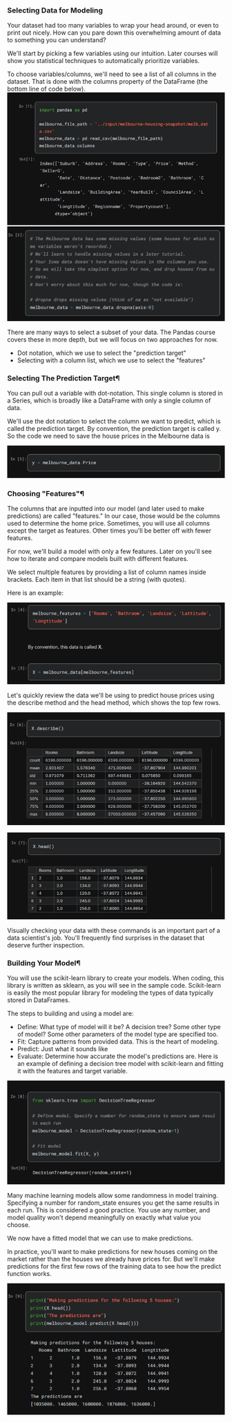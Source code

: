 ### Selecting Data for Modeling
Your dataset had too many variables to wrap your head around, or even to print out nicely. How can you pare down this overwhelming amount of data to something you can understand?

We'll start by picking a few variables using our intuition. Later courses will show you statistical techniques to automatically prioritize variables.

To choose variables/columns, we'll need to see a list of all columns in the dataset. That is done with the columns property of the DataFrame (the bottom line of code below).
![](../images/image_2025-01-07_194430613.png)
![](../images/image_2025-01-07_194803686.png)

There are many ways to select a subset of your data. The Pandas course covers these in more depth, but we will focus on two approaches for now.

* Dot notation, which we use to select the "prediction target"
* Selecting with a column list, which we use to select the "features"

### Selecting The Prediction Target¶
You can pull out a variable with dot-notation. This single column is stored in a Series, which is broadly like a DataFrame with only a single column of data.

We'll use the dot notation to select the column we want to predict, which is called the prediction target. By convention, the prediction target is called y. So the code we need to save the house prices in the Melbourne data is

![](../images/image_2025-01-07_194951233.png)

### Choosing "Features"¶
The columns that are inputted into our model (and later used to make predictions) are called "features." In our case, those would be the columns used to determine the home price. Sometimes, you will use all columns except the target as features. Other times you'll be better off with fewer features.

For now, we'll build a model with only a few features. Later on you'll see how to iterate and compare models built with different features.

We select multiple features by providing a list of column names inside brackets. Each item in that list should be a string (with quotes).

Here is an example:

![](../images/image_2025-01-07_195131776.png)

Let's quickly review the data we'll be using to predict house prices using the describe method and the head method, which shows the top few rows.

![](../images/image_2025-01-07_195239026.png)

![](../images/image_2025-01-07_195326187.png)

Visually checking your data with these commands is an important part of a data scientist's job. You'll frequently find surprises in the dataset that deserve further inspection.

### Building Your Model¶
You will use the scikit-learn library to create your models. When coding, this library is written as sklearn, as you will see in the sample code. Scikit-learn is easily the most popular library for modeling the types of data typically stored in DataFrames.

The steps to building and using a model are:

* Define: What type of model will it be? A decision tree? Some other type of model? Some other parameters of the model type are specified too.
* Fit: Capture patterns from provided data. This is the heart of modeling.
* Predict: Just what it sounds like
* Evaluate: Determine how accurate the model's predictions are.
Here is an example of defining a decision tree model with scikit-learn and fitting it with the features and target variable.

![](../images/image_2025-01-07_195448182.png)

Many machine learning models allow some randomness in model training. Specifying a number for random_state ensures you get the same results in each run. This is considered a good practice. You use any number, and model quality won't depend meaningfully on exactly what value you choose.

We now have a fitted model that we can use to make predictions.

In practice, you'll want to make predictions for new houses coming on the market rather than the houses we already have prices for. But we'll make predictions for the first few rows of the training data to see how the predict function works.

![](../images/image_2025-01-07_195546318.png)
